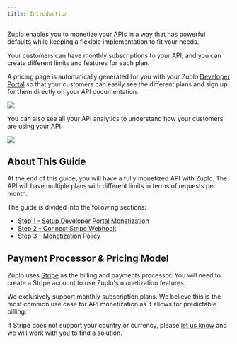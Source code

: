 ```yaml
---
title: Introduction
---
```


Zuplo enables you to monetize your APIs in a way that has powerful defaults
while keeping a flexible implementation to fit your needs.

Your customers can have monthly subscriptions to your API, and you can create
different limits and features for each plan.

A pricing page is automatically generated for you with your Zuplo
[Developer Portal](/docs/articles/developer-portal.md) so that your customers
can easily see the different plans and sign up for them directly on your API
documentation.

![](https://cdn.zuplo.com/assets/ed61dd91-a28e-4460-a97c-dc7f87599887.png)

You can also see all your API analytics to understand how your customers are
using your API.

![](https://cdn.zuplo.com/assets/353fb3d5-f019-443b-92d6-a4127814b1f0.png)

## About This Guide

At the end of this guide, you will have a fully monetized API with Zuplo. The
API will have multiple plans with different limits in terms of requests per
month.

The guide is divided into the following sections:

- [Step 1 - Setup Developer Portal Monetization](/docs/articles/monetization-dev-portal-setup.md)
- [Step 2 - Connect Stripe Webhook](/docs/articles/monetization-webhook-setup.md)
- [Step 3 - Monetization Policy](/docs/articles/monetization-policy-setup.md)

## Payment Processor & Pricing Model

Zuplo uses [Stripe](https://stripe.com) as the billing and payments processor.
You will need to create a Stripe account to use Zuplo's monetization features.

We exclusively support monthly subscription plans. We believe this is the most
common use case for API monetization as it allows for predictable billing.

<Callout type="caution" title="Countries and currencies support" >If Stripe does
not support your country or currency, please
[let us know](https://discord.zuplo.com) and we will work with you to find a
solution. </Callout>
